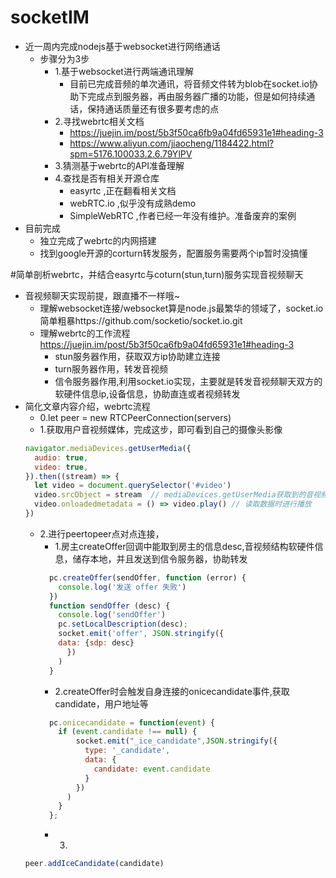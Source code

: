 # socketIM
- 近一周内完成nodejs基于websocket进行网络通话
  - 步骤分为3步
    - 1.基于websocket进行两端通讯理解
      - 目前已完成音频的单次通讯，将音频文件转为blob在socket.io协助下完成点到服务器，再由服务器广播的功能，但是如何持续通话，保持通话质量还有很多要考虑的点
    - 2.寻找webrtc相关文档
      - https://juejin.im/post/5b3f50ca6fb9a04fd65931e1#heading-3
      - https://www.aliyun.com/jiaocheng/1184422.html?spm=5176.100033.2.6.79YlPV
    - 3.猜测基于webrtc的API准备理解
    - 4.查找是否有相关开源仓库
      - easyrtc ,正在翻看相关文档
      - webRTC.io ,似乎没有成熟demo
      - SimpleWebRTC ,作者已经一年没有维护。准备废弃的案例
 - 目前完成
    - 独立完成了webrtc的内网搭建
    - 找到google开源的corturn转发服务，配置服务需要两个ip暂时没搞懂

#简单剖析webrtc，并结合easyrtc与coturn(stun,turn)服务实现音视频聊天
- 音视频聊天实现前提，跟直播不一样哦~
  - 理解websocket连接/websocket算是node.js最繁华的领域了，socket.io简单粗暴https://github.com/socketio/socket.io.git
  - 理解webrtc的工作流程 https://juejin.im/post/5b3f50ca6fb9a04fd65931e1#heading-3
    - stun服务器作用，获取双方ip协助建立连接
    - turn服务器作用，转发音视频
    - 信令服务器作用,利用socket.io实现，主要就是转发音视频聊天双方的软硬件信息ip,设备信息，协助直连或者视频转发
- 简化文章内容介绍，webrtc流程
  - 0.let peer = new RTCPeerConnection(servers)
  - 1.获取用户音视频媒体，完成这步，即可看到自己的摄像头影像
  ```js
  navigator.mediaDevices.getUserMedia({
    audio: true,
    video: true,
  }).then((stream) => {
    let video = document.querySelector('#video')
    video.srcObject = stream  // mediaDevices.getUserMedia获取到的音视频流捆绑在video标签上
    video.onloadedmetadata = () => video.play() // 读取数据时进行播放
  })
  ```
  - 2.进行peertopeer点对点连接，
    - 1.房主createOffer回调中能取到房主的信息desc,音视频结构软硬件信息，储存本地，并且发送到信令服务器，协助转发
    ```js
      pc.createOffer(sendOffer, function (error) {
        console.log('发送 offer 失败')
      })
      function sendOffer (desc) {
        console.log('sendOffer')
        pc.setLocalDescription(desc);
        socket.emit('offer', JSON.stringify({
        data: {sdp: desc}
          })
        )
      }
    ```
    - 2.createOffer时会触发自身连接的onicecandidate事件,获取candidate，用户地址等
    ```js
      pc.onicecandidate = function(event) {
        if (event.candidate !== null) {
            socket.emit("_ice_candidate",JSON.stringify({
              type: '_candidate',
              data: {
                candidate: event.candidate
              }
            })
          )
        }
      };
    ```
    - 3.
  ```js
  peer.addIceCandidate(candidate)
  ```

  
